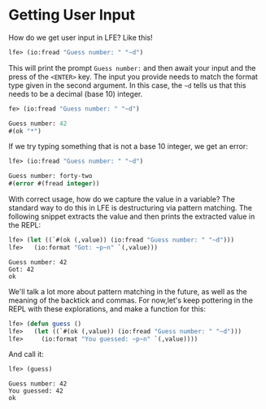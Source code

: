 # Getting User Input

How do we get user input in LFE? Like this!

```lisp
lfe> (io:fread "Guess number: " "~d")
```

This will print the prompt `Guess number:` and then await your input and the press of the `<ENTER>` key. The input you provide needs to match the format type given in the second argument. In this case, the `~d` tells us that this needs to be a decimal (base 10) integer.

```lisp
fe> (io:fread "Guess number: " "~d")
```

```lisp
Guess number: 42
#(ok "*")
```

If we try typing something that is not a base 10 integer, we get an error:

```lisp
lfe> (io:fread "Guess number: " "~d")
```

```lisp
Guess number: forty-two
#(error #(fread integer))
```

With correct usage, how do we capture the value in a variable? The standard way to do this in LFE is destructuring via pattern matching. The following snippet extracts the value and then prints the extracted value in the REPL:

```lisp
lfe> (let ((`#(ok (,value)) (io:fread "Guess number: " "~d")))
lfe>   (io:format "Got: ~p~n" `(,value)))
```
```text
Guess number: 42
Got: 42
ok
```

We'll talk a lot more about pattern matching in the future, as well as the meaning of the backtick and commas. For now,let's keep pottering in the REPL with these explorations, and make a function for this:

```lisp
lfe> (defun guess ()
lfe>   (let ((`#(ok (,value)) (io:fread "Guess number: " "~d")))
lfe>     (io:format "You guessed: ~p~n" `(,value))))
```

And call it:

```lisp
lfe> (guess)
```

```text
Guess number: 42
You guessed: 42
ok
```
